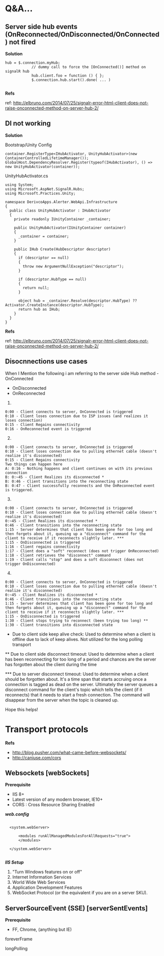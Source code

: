 Q&A...    
===

Server side hub events (OnReconnected/OnDisconnected/OnConnected) not fired
---------------------------------------------------------------------------

**Solution**

```
hub = $.connection.myHub;
            // dummy call to force the [OnConnected()] method on signalR hub
            hub.client.foo = function () { };
            $.connection.hub.start().done( ... )
            
```
**Refs**

ref: http://elbruno.com/2014/07/25/signalr-error-html-client-does-not-raise-onconnected-method-on-server-hub-2/


DI not working
--------------

**Solution**



Bootstrap/Unity Config

```
container.RegisterType<IHubActivator, UnityHubActivator>(new ContainerControlledLifetimeManager());
GlobalHost.DependencyResolver.Register(typeof(IHubActivator), () => new UnityHubActivator(container));
```

UnityHubActivator.cs
```
using System;
using Microsoft.AspNet.SignalR.Hubs;
using Microsoft.Practices.Unity;

namespace DerivcoApps.Alerter.WebApi.Infrastructure
{
  public class UnityHubActivator : IHubActivator
  {
    private readonly IUnityContainer _container;

    public UnityHubActivator(IUnityContainer container)
    {
      _container = container;
    }

    public IHub Create(HubDescriptor descriptor)
    {
      if (descriptor == null)
      {
        throw new ArgumentNullException("descriptor");
      }

      if (descriptor.HubType == null)
      {
        return null;
      }

      object hub = _container.Resolve(descriptor.HubType) ?? Activator.CreateInstance(descriptor.HubType);
      return hub as IHub;
    }
  }
}
```





**Refs**

ref: http://elbruno.com/2014/07/25/signalr-error-html-client-does-not-raise-onconnected-method-on-server-hub-2/


Disocnnections use cases
------------------------



When I Mention the following i am referring to the server side Hub method - OnConnected
- OnDisconnected
- OnReconnected

1)

```
0:00 - Client connects to server, OnConnected is triggered
0:10 - Client loses connection due to ISP issues (and realizes it loses connection)
0:15 - Client Regains connectivity
0:16 - OnReconnected event is triggered
```

2)
```
0:00 - Client connects to server, OnConnected is triggered
0:10 - Client loses connection due to pulling ethernet cable (doesn't realize it's disconnected)
0:15 - Client Regains connectivity
Two things can happen here
A: 0:16 - Nothing happens and client continues on with its previous connection
B: 0:~45 - Client Realizes its disconnected *
B: 0:46 - Client transitions into the reconnecting state
B: 0:47 - Client successfully reconnects and the OnReconnected event is triggered.
```
3)
```
0:00 - Client connects to server, OnConnected is triggered
0:10 - Client loses connection due to pulling ethernet cable (doesn't realize it's disconnected)
0:~45 - Client Realizes its disconnected *
0:46 - Client transitions into the reconnecting state
1:15 - Server determines that client has been gone for too long and then forgets about it, queuing up a "disconnect" command for the client to receive if it reconnects slightly later. ***
1:15 - OnDisconnected is triggered
1:16 - Client regains connectivity
1:17 - Client does a "soft" reconnect (does not trigger OnReconnected)
1:18 - Client retrieves the "disconnect" command
1:19 - Client calls "stop" and does a soft disconnect (does not trigger OnDisconnected)
```
4)
```
0:00 - Client connects to server, OnConnected is triggered
0:10 - Client loses connection due to pulling ethernet cable (doesn't realize it's disconnected)
0:~45 - Client Realizes its disconnected *
0:46 - Client transitions into the reconnecting state
1:15 - Server determines that client has been gone for too long and then forgets about it, queuing up a "disconnect" command for the client to receive if it reconnects slightly later. ***
1:15 - OnDisconnected is triggered
1:30 - Client stops trying to reconnect (been trying too long) **
1:30 - Client transitions into disconnected state
```

* Due to client side keep alive check: Used to determine when a client is offline due to lack of keep alives. Not utilized for the long polling transport

** Due to client side disconnect timeout: Used to determine when a client has been reconnecting for too long of a period and chances are the server has forgotten about the client during the time

*** Due to server disconnect timeout: Used to determine when a client should be forgotten about. It's a time span that starts accruing once a connection is tagged as dead on the server. Ultimately the server queues a disconnect command for the client's topic which tells the client (if it reconnects) that it needs to start a fresh connection. The command will disappear from the server when the topic is cleaned up.

Hope this helps!



Transport protocols
===================

**Refs**

- http://blog.pusher.com/what-came-before-websockets/
- http://caniuse.com/cors


Websockets [webSockets]
-----------------------

**Prerequisite**

- IIS 8+
- Latest version of any modern browser, IE10+
- CORS : Cross Resource Sharing Enabled

***web.config***

```

  <system.webServer>

      <modules runAllManagedModulesForAllRequests="true">
      </modules>
    
  </system.webServer>
  
```

***IIS Setup***


1. "Turn Windows features on or off" 
2. Internet Information Services
3. World Wide Web Services
4. Application Development Features
5. WebSocket Protocol (or the equivalent if you are on a server SKU).


ServerSourceEvent (SSE) [serverSentEvents]
------------------------------------------

**Prerequisite**

- FF, Chrome, (anything but IE)





foreverFrame


longPolling
